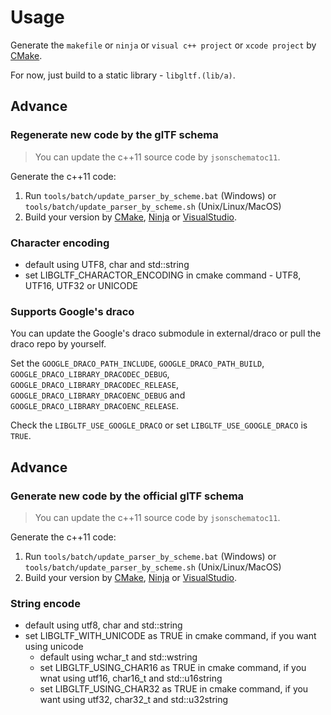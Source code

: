 # Usage

Generate the `makefile` or `ninja` or `visual c++ project` or `xcode project` by [CMake].

For now, just build to a static library - `libgltf.(lib/a)`.

## Advance

### Regenerate new code by the glTF schema

> You can update the c++11 source code by `jsonschematoc11`.

Generate the c++11 code:

1. Run `tools/batch/update_parser_by_scheme.bat` (Windows) or `tools/batch/update_parser_by_scheme.sh` (Unix/Linux/MacOS)
2. Build your version by [CMake], [Ninja] or [VisualStudio].

### Character encoding

* default using UTF8, char and std::string
* set LIBGLTF_CHARACTOR_ENCODING in cmake command - UTF8, UTF16, UTF32 or UNICODE

### Supports Google's draco

You can update the Google's draco submodule in external/draco or pull the draco repo by yourself.

Set the `GOOGLE_DRACO_PATH_INCLUDE`, `GOOGLE_DRACO_PATH_BUILD`, `GOOGLE_DRACO_LIBRARY_DRACODEC_DEBUG`, `GOOGLE_DRACO_LIBRARY_DRACODEC_RELEASE`, `GOOGLE_DRACO_LIBRARY_DRACOENC_DEBUG` and `GOOGLE_DRACO_LIBRARY_DRACOENC_RELEASE`.

Check the `LIBGLTF_USE_GOOGLE_DRACO` or set `LIBGLTF_USE_GOOGLE_DRACO` is `TRUE`.

## Advance

### Generate new code by the official glTF schema

> You can update the c++11 source code by `jsonschematoc11`.

Generate the c++11 code:

1. Run `tools/batch/update_parser_by_scheme.bat` (Windows) or `tools/batch/update_parser_by_scheme.sh` (Unix/Linux/MacOS)
2. Build your version by [CMake], [Ninja] or [VisualStudio].

### String encode

* default using utf8, char and std::string
* set LIBGLTF_WITH_UNICODE as TRUE in cmake command, if you want using unicode
  * default using wchar_t and std::wstring
  * set LIBGLTF_USING_CHAR16 as TRUE in cmake command, if you wnat using utf16, char16_t and std::u16string
  * set LIBGLTF_USING_CHAR32 as TRUE in cmake command, if you want using utf32, char32_t and std::u32string

[CMake]: https://cmake.org
[Ninja]: https://ninja-build.org
[VisualStudio]: https://visualstudio.microsoft.com
